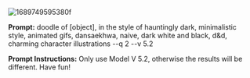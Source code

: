 ![1689749595380f](https://github.com/user-attachments/assets/291a296d-ff47-44f1-b2a1-727c9911bea7)

**Prompt:**
doodle of [object], in the style of hauntingly dark, minimalistic style, animated gifs, dansaekhwa, naive, dark white and black, d&d, charming character illustrations --q 2 --v 5.2

**Prompt Instructions:**
Only use Model V 5.2, otherwise the results will be different. Have fun!
